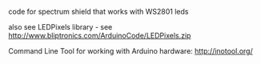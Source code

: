 code for spectrum shield that works with WS2801 leds

also see LEDPixels library - see http://www.bliptronics.com/ArduinoCode/LEDPixels.zip

Command Line Tool for working with Arduino hardware: http://inotool.org/
